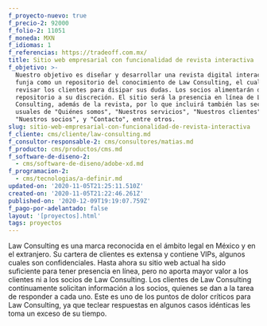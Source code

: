 ```yaml
---
f_proyecto-nuevo: true
f_precio-2: 92000
f_folio-2: 11051
f_moneda: MXN
f_idiomas: 1
f_referencias: https://tradeoff.com.mx/
title: Sitio web empresarial con funcionalidad de revista interactiva
f_objetivo: >-
  Nuestro objetivo es diseñar y desarrollar una revista digital interactiva que
  funja como un repositorio del conocimiento de Law Consulting, el cual puedan
  revisar los clientes para disipar sus dudas. Los socios alimentarán dicho
  repositorio a su discreción. El sitio será la presencia en línea de Law
  Consulting, además de la revista, por lo que incluirá también las secciones
  usuales de "Quiénes somos", "Nuestros servicios", "Nuestros clientes",
  "Nuestros socios", y "Contacto", entre otros.
slug: sitio-web-empresarial-con-funcionalidad-de-revista-interactiva
f_cliente: cms/cliente/law-consulting.md
f_consultor-responsable-2: cms/consultores/matias.md
f_producto: cms/productos/cms.md
f_software-de-diseno-2:
  - cms/software-de-diseno/adobe-xd.md
f_programacion-2:
  - cms/tecnologias/a-definir.md
updated-on: '2020-11-05T21:25:11.510Z'
created-on: '2020-11-05T21:22:46.261Z'
published-on: '2020-12-09T19:19:07.759Z'
f_pago-por-adelantado: false
layout: '[proyectos].html'
tags: proyectos
---
```


Law Consulting es una marca reconocida en el ámbito legal en México y en el extranjero. Su cartera de clientes es extensa y contiene VIPs, algunos cuales son confidenciales. Hasta ahora su sitio web actual ha sido suficiente para tener presencia en línea, pero no aporta mayor valor a los clientes ni a los socios de Law Consulting. Los clientes de Law Consulting continuamente solicitan información a los socios, quienes se dan a la tarea de responder a cada uno. Este es uno de los puntos de dolor críticos para Law Consulting, ya que teclear respuestas en algunos casos idénticas les toma un exceso de su tiempo.
